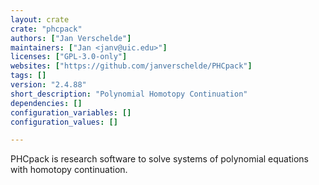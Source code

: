 ```yaml
---
layout: crate
crate: "phcpack"
authors: ["Jan Verschelde"]
maintainers: ["Jan <janv@uic.edu>"]
licenses: ["GPL-3.0-only"]
websites: ["https://github.com/janverschelde/PHCpack"]
tags: []
version: "2.4.88"
short_description: "Polynomial Homotopy Continuation"
dependencies: []
configuration_variables: []
configuration_values: []

---
```

PHCpack is research software to solve systems of polynomial equations with homotopy continuation.


